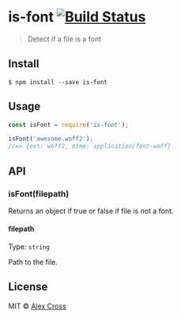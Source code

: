 # is-font [![Build Status](https://travis-ci.org/awcross/is-font.svg?branch=master)](https://travis-ci.org/awcross/is-font)

> Detect if a file is a font


## Install

```
$ npm install --save is-font
```


## Usage

```js
const isFont = require('is-font');

isFont('awesome.woff2');
//=> {ext: woff2, mime: application/font-woff}

```


## API

### isFont(filepath)

Returns an object if true or false if file is not a font.

#### filepath

Type: `string`

Path to the file.


## License

MIT © [Alex Cross](http://alexcross.io)
